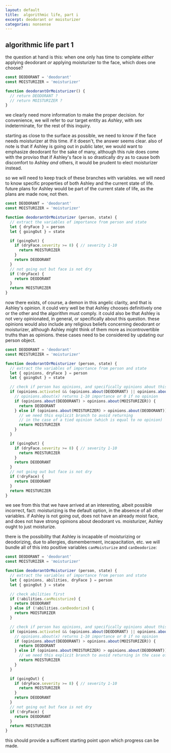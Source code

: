 ```yaml
---
layout: default
title:  algorithmic life, part i
excerpt: deodorant or moisturizer
categories: nonsense
---
```


## algorithmic life part 1

the question at hand is this: when one only has time to complete _either_ applying deodorant _or_ applying moisturizer to the face, which does one choose? 

```javascript
const DEODORANT = 'deodorant'
const MOISTURIZER = 'moisturizer'

function deodorantOrMoisturizer() {
  // return DEODORANT ?
  // return MOISTURIZER ?
}
```

we clearly need more information to make the proper decision. for convenience, we will refer to our target entity as *Ashley*, with sex indeterminate, for the rest of this inquiry.

starting as close to the surface as possible, we need to know if the face needs moisturizer at this time. if it doesn't, the answer seems clear. also of note is that if Ashley is going out in public later, we would want to emphasize deodorant for the sake of many, although this rule does come with the proviso that if Ashley's face is so drastically dry as to cause both discomfort to Ashley *and* others, it would be prudent to elect moisturizer instead.

so we will need to keep track of these branches with variables. we will need to know specific properties of both Ashley and the current state of life. future plans for Ashley would be part of the current state of life, as the plans are made now, not then.

```javascript
const DEODORANT = 'deodorant'
const MOISTURIZER = 'moisturizer'

function deodorantOrMoisturizer (person, state) {
  // extract the variables of importance from person and state
  let { dryFace } = person
  let { goingOut } = state

  if (goingOut) {
    if (dryFace.severity >= 8) { // severity 1-10
      return MOISTURIZER
    }
    return DEODORANT
  }
  // not going out but face is not dry
  if (!dryFace) {
    return DEODORANT
  }
  return MOISTURIZER
}
```

now there exists, of course, a demon in this angelic clarity, and that is Ashley's opinion. it could very well be that Ashley chooses definitively one or the other and the algorithm must comply. it could also be that Ashley is not very opinionated, in general, or specifically about this question. these opinions would also include any religious beliefs concerning deodorant or moisturizer, although Ashley might think of them more as incontrovertible truths than as opinions. these cases need to be considered by updating our person object.

```javascript
const DEODORANT = 'deodorant'
const MOISTURIZER = 'moisturizer'

function deodorantOrMoisturizer (person, state) {
  // extract the variables of importance from person and state
  let { opinions, dryFace } = person
  let { goingOut } = state

  // check if person has opinions, and specifically opinions about this issue
  if (opinions.activated && (opinions.about(DEODORANT) || opinions.about(MOISTURIZER))) {
    // opinions.about(x) returns 1-10 importance or 0 if no opinion
    if (opinions.about(DEODORANT) > opinions.about(MOISTURIZER)) {
      return DEODORANT
    } else if (opinions.about(MOISTURIZER) > opinions.about(DEODORANT)) {
      // we need this explicit branch to avoid returning
      // in the case of a tied opinion (which is equal to no opinion)
      return MOISTURIZER
    }
  }

  if (goingOut) {
    if (dryFace.severity >= 8) { // severity 1-10
      return MOISTURIZER
    }
    return DEODORANT
  }
  // not going out but face is not dry
  if (!dryFace) {
    return DEODORANT
  }
  return MOISTURIZER
}
```

we see from this that we have arrived at an interesting, albeit possible incorrect, fact: moisturizing is the default option, in the absence of all other variables. if Ashley is not going out, does not have an already moist face, and does not have strong opinions about deodorant vs. moisturizer, Ashley ought to just moisturize.

there is the possibility that Ashley is incapable of moisturizing or deodorizing, due to allergies, dismemberment, incapacitation, etc. we will bundle all of this into positive variables `canMoisturize` and `canDeodorize`:

```javascript
const DEODORANT = 'deodorant'
const MOISTURIZER = 'moisturizer'

function deodorantOrMoisturizer (person, state) {
  // extract the variables of importance from person and state
  let { opinions, abilities, dryFace } = person
  let { goingOut } = state

  // check abilities first
  if (!abilities.canMoisturize) {
    return DEODORANT
  } else if (!abilities.canDeodorize) {
    return MOISTURIZER
  }

  // check if person has opinions, and specifically opinions about this issue
  if (opinions.activated && (opinions.about(DEODORANT) || opinions.about(MOISTURIZER))) {
    // opinions.about(x) returns 1-10 importance or 0 if no opinion
    if (opinions.about(DEODORANT) > opinions.about(MOISTURIZER)) {
      return DEODORANT
    } else if (opinions.about(MOISTURIZER) > opinions.about(DEODORANT)) {
      // we need this explicit branch to avoid returning in the case of a tied opinion (which is equal to no opinion)
      return MOISTURIZER
    }
  }

  if (goingOut) {
    if (dryFace.severity >= 8) { // severity 1-10
      return MOISTURIZER
    }
    return DEODORANT
  }
  // not going out but face is not dry
  if (!dryFace) {
    return DEODORANT
  }
  return MOISTURIZER
}
```

this should provide a sufficent starting point upon which progress can be made.